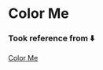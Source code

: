 # Color Me  

### Took reference from ⬇️
[Color Me](https://sadanandpai.github.io/frontend-mini-challenges/javascript/src/challenges/color-me/)
